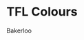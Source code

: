 <style>
  .tfl-bakerloo { background:#000;color:#fff;display:block;}
  </style>
# TFL Colours

<span style="tfl tfl-bakerloo">Bakerloo</span>
